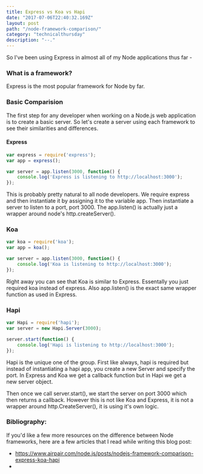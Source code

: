 ```yaml
---
title: Express vs Koa vs Hapi
date: "2017-07-06T22:40:32.169Z"
layout: post
path: "/node-framework-comparison/"
category: "technicalthursday"
description: "--."
---
```


So I've been using Express in almost all of my Node applications thus far - 

### What is a framework?
Express is the most popular framework for Node by far.

### Basic Comparision
The first step for any developer when working on a Node.js web application is to create a basic server. So let's create a server using each framework to see their similarities and differences.

#### Express

```js
var express = require('express');
var app = express();

var server = app.listen(3000, function() {
    console.log('Express is listening to http://localhost:3000');
});
```

This is probably pretty natural to all node developers. We require express and then instantiate it by assigning it to the variable app. Then instantiate a server to listen to a port, port 3000. The app.listen() is actually just a wrapper around node's http.createServer().

### Koa

```js
var koa = require('koa');
var app = koa();

var server = app.listen(3000, function() {
    console.log('Koa is listening to http://localhost:3000');
});
```

Right away you can see that Koa is similar to Express. Essentally you just required koa instead of express. Also app.listen() is the exact same wrapper function as used in Express.

### Hapi

```js
var Hapi = require('hapi');
var server = new Hapi.Server(3000);

server.start(function() {
    console.log('Hapi is listening to http://localhost:3000');
});
```

Hapi is the unique one of the group. First like always, hapi is required but instead of instantiating a hapi app, you create a new Server and specify the port. In Express and Koa we get a callback function but in Hapi we get a new server object. 

Then once we call server.start(), we start the server on port 3000 which then returns a callback. However this is not like Koa and Express, it is not a wrapper around http.CreateServer(), it is using it's own logic.


### Bibliography:

If you'd like a few more resources on the difference between Node frameworks, here are a few articles that I read while writing this blog post:

* https://www.airpair.com/node.js/posts/nodejs-framework-comparison-express-koa-hapi
* 
